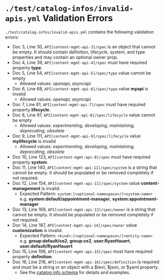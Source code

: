 # `./test/catalog-infos/invalid-apis.yml` Validation Errors

`./test/catalog-infos/invalid-apis.yml` contains the following validation errors:

- Doc 3, Line 30, `API[content-mgmt-api-3]/spec` is an object that cannot be empty. It should contain definition, lifecycle, system, and type properties and may contain an optional owner prop.
- Doc 4, Line 39, `API[content-mgmt-api-4]/spec` must have required property **type**.
- Doc 5, Line 54, `API[content-mgmt-api-5]/spec/type` value cannot be empty
  - Allowed values: *openapi, asyncapi*
- Doc 6, Line 68, `API[content-mgmt-api-6]/spec/type` value **myapi** is invalid
  - Allowed values: *openapi, asyncapi*
- Doc 7, Line 81, `API[content-mgmt-api-7]/spec` must have required property **lifecycle**.
- Doc 8, Line 97, `API[content-mgmt-api-8]/spec/lifecycle` value cannot be empty
  - Allowed values: *experimenting, developing, maintaining, deprecating, obsolete*
- Doc 9, Line 111, `API[content-mgmt-api-9]/spec/lifecycle` value **mylifecycle** is invalid
  - Allowed values: *experimenting, developing, maintaining, deprecating, obsolete*
- Doc 10, Line 123, `API[content-mgmt-api-8]/spec` must have required property **system**.
- Doc 11, Line 140, `API[content-mgmt-api-11]/spec/system` is a string that cannot be empty. It should be populated or be removed completely if not required.
- Doc 12, Line 154, `API[content-mgmt-api-11]/spec/system` value **content-management** is invalid.
  - Expected Pattern: `system:[<optional-namespace>/]<system-name>` e.g. **system:default/appointment-manager**, **system:appointment-manager**
- Doc 13, Line 169, `API[content-mgmt-api-13]/spec/owner` is a string that cannot be empty. It should be populated or be removed completely if not required.
- Doc 14, Line 187, `API[content-mgmt-api-14]/spec/owner` value **customization** is invalid.
  - Expected Pattern: `<kind>:[<optional-namespace>/]<entity-name>` e.g. **group:default/ce2**, **group:ce2**, **user:RyanHauert**, **user:default/RyanHauert**
- Doc 15, Line 198, `API[content-mgmt-api-15]/spec` must have required property **definition**.
- Doc 16, Line 216, `API[content-mgmt-api-16]/spec/definition` Is required and must be a string or an object with a $text, $json, or $yaml property.
  - See the [catalog info schema](https://github.com/im-open/validate-catalog-info/blob/main/schema/CatalogInfo.schema.json) for details and examples.
